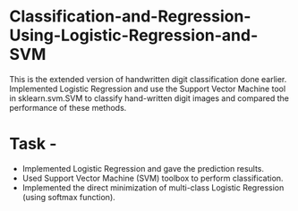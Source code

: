 # Classification-and-Regression-Using-Logistic-Regression-and-SVM

This is the extended version of handwritten digit classification done earlier. Implemented Logistic Regression 
and use the Support Vector Machine tool in sklearn.svm.SVM to classify hand-written digit images and compared 
the performance of these methods.

# Task -

 - Implemented Logistic Regression and gave the prediction results.
 - Used Support Vector Machine (SVM) toolbox to perform classification.
 - Implemented the direct minimization of multi-class Logistic Regression (using softmax function).

